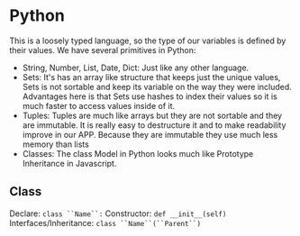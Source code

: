 # Python
This is a loosely typed language, so the type of our variables is defined by their values. We have several primitives in Python:
- String, Number, List, Date, Dict: Just like any other language.
- Sets: It's has an array like structure that keeps just the unique values, Sets is not sortable and keep its variable on the way they were included. Advantages here is that Sets use hashes to index their values so it is much faster to access values inside of it.
- Tuples: Tuples are much like arrays but they are not sortable and they are immutable. It is really easy to destructure it and to make readability improve in our APP. Because they are immutable they use much less memory than lists
- Classes: The class Model in Python looks much like Prototype Inheritance in Javascript.

## Class
  Declare:
    `class ``Name``:`
  Constructor:
    `def __init__(self)`
  Interfaces/Inheritance:
    `class ``Name``(``Parent``)`
  



